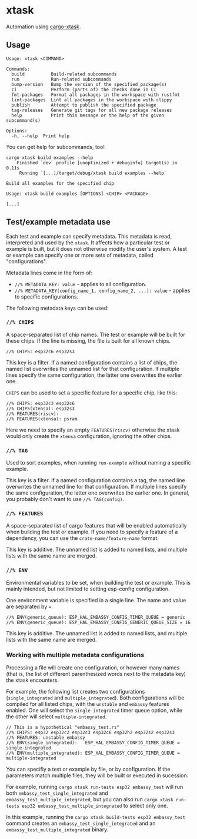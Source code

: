 # xtask

Automation using [cargo-xtask](https://github.com/matklad/cargo-xtask).

## Usage

```text
Usage: xtask <COMMAND>

Commands:
  build          Build-related subcommands
  run            Run-related subcommands
  bump-version   Bump the version of the specified package(s)
  ci             Perform (parts of) the checks done in CI
  fmt-packages   Format all packages in the workspace with rustfmt
  lint-packages  Lint all packages in the workspace with clippy
  publish        Attempt to publish the specified package
  tag-releases   Generate git tags for all new package releases
  help           Print this message or the help of the given subcommand(s)

Options:
  -h, --help  Print help
```

You can get help for subcommands, too!

```text
cargo xtask build examples --help
    Finished `dev` profile [unoptimized + debuginfo] target(s) in 0.11s
     Running `[...]/target/debug/xtask build examples --help`

Build all examples for the specified chip

Usage: xtask build examples [OPTIONS] <CHIP> <PACKAGE>

[...]
```

## Test/example metadata use

Each test and example can specify metadata. This metadata is read, interpreted and used by the
`xtask`. It affects how a particular test or example is built, but it does not otherwise modify
the user's system. A test or example can specify one or more sets of metadata, called
"configurations".

Metadata lines come in the form of:

- `//% METADATA_KEY: value` - applies to all configuration.
- `//% METADATA_KEY(config_name_1, config_name_2, ...): value` - applies to specific configurations.

The following metadata keys can be used:

### `//% CHIPS`

A space-separated list of chip names. The test or example will be built for these chips. If the line
is missing, the file is built for all known chips.

```
//% CHIPS: esp32c6 esp32s3
```

This key is a filter. If a named configuration contains a list of chips, the named list overwrites
the unnamed list for that configuration. If multiple lines specify the same configuration, the
latter one overwrites the earlier one.

`CHIPS` can be used to set a specific feature for a specific chip, like this:

```
//% CHIPS: esp32c3 esp32c6
//% CHIPS(xtensa): esp32s3
//% FEATURES(riscv):
//% FEATURES(xtensa): psram
```

Here we need to specify an empty `FEATURES(riscv)` otherwise the xtask would only create the
`xtensa` configuration, ignoring the other chips.

### `//% TAG`

Used to sort examples, when running `run-example` without naming a specific example.

This key is a filter. If a named configuration contains a tag, the named line overwrites
the unnamed line for that configuration. If multiple lines specify the same configuration, the
latter one overwrites the earlier one. In general, you probably don't want to use `//% TAG(config)`.

### `//% FEATURES`

A space-separated list of cargo features that will be enabled automatically when
building the test or example. If you need to specify a feature of a dependency,
you can use the `crate-name/feature-name` format.

This key is additive. The unnamed list is added to named lists, and multiple lists with the
same name are merged.

### `//% ENV`

Environmental variables to be set, when building the test or example. This is
mainly intended, but not limited to setting esp-config configuration.

One environment variable is specified in a single line. The name and value are separated by `=`.

```
//% ENV(generic_queue): ESP_HAL_EMBASSY_CONFIG_TIMER_QUEUE = generic
//% ENV(generic_queue): ESP_HAL_EMBASSY_CONFIG_GENERIC_QUEUE_SIZE = 16
```

This key is additive. The unnamed list is added to named lists, and multiple lists with the
same name are merged.

### Working with multiple metadata configurations

Processing a file will create one configuration, or however many names (that is, the list of
different parenthesized words next to the metadata key) the xtask encounters.

For example, the following list creates two configurations (`single_integrated` and
`multiple_integrated`). Both configurations will be compiled for all listed chips, with the
`unstable` and `embassy` features enabled. One will select the `single-integrated` timer queue
option, while the other will select `multiple-integrated`.

```
// This is a hypothetical "embassy_test.rs"
//% CHIPS: esp32 esp32c2 esp32c3 esp32c6 esp32h2 esp32s2 esp32s3
//% FEATURES: unstable embassy
//% ENV(single_integrated):   ESP_HAL_EMBASSY_CONFIG_TIMER_QUEUE = single-integrated
//% ENV(multiple_integrated): ESP_HAL_EMBASSY_CONFIG_TIMER_QUEUE = multiple-integrated
```

You can specifiy a test or example by file, or by configuration. If the
parameters match multiple files, they will be built or executed in sucession.

For example, running `cargo xtask run-tests esp32 embassy_test` will run both
`embassy_test_single_integrated` and `embassy_test_multiple_integrated`, but you can also
run `cargo xtask run-tests esp32 embassy_test_multiple_integrated` to select only one.

In this example, running the `cargo xtask build-tests esp32 embassy_test` command creates an
`embassy_test_single_integrated` and an `embassy_test_multiple_integrated` binary.
